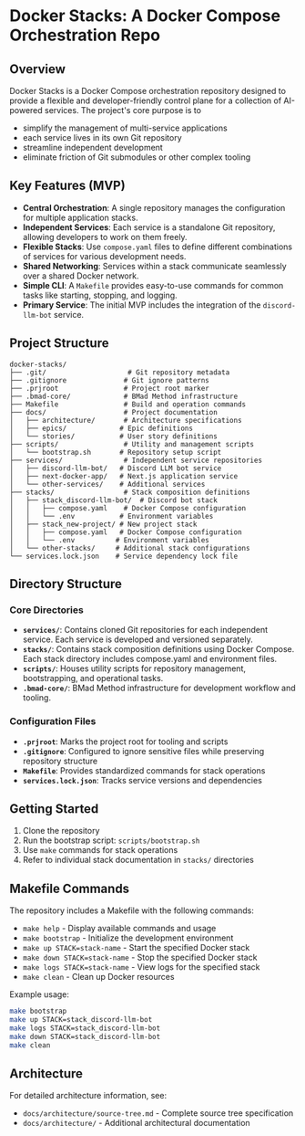 # Docker Stacks: A Docker Compose Orchestration Repo

## Overview

Docker Stacks is a Docker Compose orchestration repository designed to provide a flexible and developer-friendly control plane for a collection of AI-powered services. The project's core purpose is to 
  * simplify the management of multi-service applications
  * each service lives in its own Git repository
  * streamline independent development
  * eliminate friction of Git submodules or other complex tooling

## Key Features (MVP)

  * **Central Orchestration**: A single repository manages the configuration for multiple application stacks.
  * **Independent Services**: Each service is a standalone Git repository, allowing developers to work on them freely.
  * **Flexible Stacks**: Use `compose.yaml` files to define different combinations of services for various development needs.
  * **Shared Networking**: Services within a stack communicate seamlessly over a shared Docker network.
  * **Simple CLI**: A `Makefile` provides easy-to-use commands for common tasks like starting, stopping, and logging.
  * **Primary Service**: The initial MVP includes the integration of the `discord-llm-bot` service.

## Project Structure

```
docker-stacks/
├── .git/                    # Git repository metadata
├── .gitignore              # Git ignore patterns
├── .prjroot                # Project root marker
├── .bmad-core/             # BMad Method infrastructure
├── Makefile                # Build and operation commands
├── docs/                   # Project documentation
│   ├── architecture/       # Architecture specifications
│   ├── epics/             # Epic definitions
│   └── stories/           # User story definitions
├── scripts/                # Utility and management scripts
│   └── bootstrap.sh       # Repository setup script
├── services/               # Independent service repositories
│   ├── discord-llm-bot/   # Discord LLM bot service
│   ├── next-docker-app/   # Next.js application service
│   └── other-services/    # Additional services
├── stacks/                 # Stack composition definitions
│   ├── stack_discord-llm-bot/  # Discord bot stack
│   │   ├── compose.yaml    # Docker Compose configuration
│   │   └── .env           # Environment variables
│   ├── stack_new-project/ # New project stack
│   │   ├── compose.yaml   # Docker Compose configuration
│   │   └── .env          # Environment variables
│   └── other-stacks/     # Additional stack configurations
└── services.lock.json    # Service dependency lock file
```

## Directory Structure

### Core Directories

- **`services/`**: Contains cloned Git repositories for each independent service. Each service is developed and versioned separately.
- **`stacks/`**: Contains stack composition definitions using Docker Compose. Each stack directory includes compose.yaml and environment files.
- **`scripts/`**: Houses utility scripts for repository management, bootstrapping, and operational tasks.
- **`.bmad-core/`**: BMad Method infrastructure for development workflow and tooling.

### Configuration Files

- **`.prjroot`**: Marks the project root for tooling and scripts
- **`.gitignore`**: Configured to ignore sensitive files while preserving repository structure
- **`Makefile`**: Provides standardized commands for stack operations
- **`services.lock.json`**: Tracks service versions and dependencies

## Getting Started

1. Clone the repository
2. Run the bootstrap script: `scripts/bootstrap.sh`
3. Use `make` commands for stack operations
4. Refer to individual stack documentation in `stacks/` directories

## Makefile Commands

The repository includes a Makefile with the following commands:

- `make help` - Display available commands and usage
- `make bootstrap` - Initialize the development environment
- `make up STACK=stack-name` - Start the specified Docker stack
- `make down STACK=stack-name` - Stop the specified Docker stack
- `make logs STACK=stack-name` - View logs for the specified stack
- `make clean` - Clean up Docker resources

Example usage:

```bash
make bootstrap
make up STACK=stack_discord-llm-bot
make logs STACK=stack_discord-llm-bot
make down STACK=stack_discord-llm-bot
make clean
```

## Architecture

For detailed architecture information, see:
- `docs/architecture/source-tree.md` - Complete source tree specification
- `docs/architecture/` - Additional architectural documentation